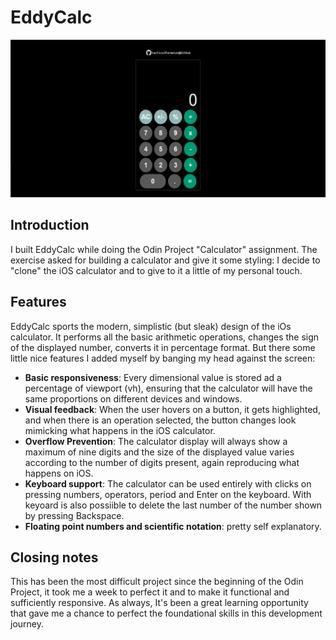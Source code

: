 # EddyCalc

![Calculator Preview](./screens/preview.png)

## Introduction 

I built EddyCalc while doing the Odin Project "Calculator" assignment. The exercise asked for building a calculator and give it some styling: I decide to "clone" the iOS calculator and to give to it a little of my personal touch.

## Features

EddyCalc sports the modern, simplistic (but sleak) design of the iOs calculator. It performs all the basic arithmetic operations, changes the sign of the displayed number, converts it in percentage format. But there some little nice features I added myself by banging my head against the screen:

* __Basic responsiveness__: Every dimensional value is stored ad a percentage of viewport (vh), ensuring that the calculator will have the same proportions on different devices and windows.
* __Visual feedback__: When the user hovers on a button, it gets highlighted, and when there is an operation selected, the button changes look mimicking what happens in the iOS calculator.
* __Overflow Prevention__: The calculator display will always show a maximum of nine digits and the size of the displayed value varies according to the number of digits present, again reproducing what happens on iOS.
* __Keyboard support__: The calculator can be used entirely with clicks on pressing numbers, operators, period and Enter on the keyboard. With keyoard is also possiible to delete the last number of the number shown by pressing Backspace.
* __Floating point numbers and scientific notation__: pretty self explanatory.

## Closing notes

This has been the most difficult project since the beginning of the Odin Project, it took me a week to perfect it and to make it functional and sufficiently responsive. As always, It's been a great learning opportunity that gave me a chance to perfect the foundational skills in this development journey.